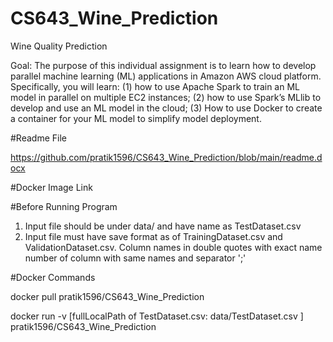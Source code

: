 # CS643_Wine_Prediction
Wine Quality Prediction

Goal: The purpose of this individual assignment is to learn how to develop parallel machine learning (ML) applications in Amazon AWS cloud platform. Specifically, you will learn: (1) how to use Apache Spark to train an ML model in parallel on multiple EC2 instances; (2) how to use Spark’s MLlib to develop and use an ML model in the cloud; (3) How to use Docker to create a container for your ML model to simplify model deployment.


#Readme File

https://github.com/pratik1596/CS643_Wine_Prediction/blob/main/readme.docx

#Docker Image Link



#Before Running Program
1) Input file should be under data/ and have name as TestDataset.csv
2) Input file must have save format as of TrainingDataset.csv and ValidationDataset.csv. Column names in double quotes with exact name number of column with same names and separator ';'



#Docker Commands

docker pull pratik1596/CS643_Wine_Prediction

docker run -v [fullLocalPath of TestDataset.csv: data/TestDataset.csv ] pratik1596/CS643_Wine_Prediction

